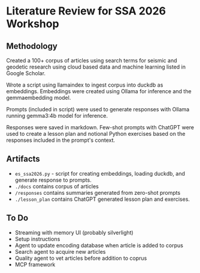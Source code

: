 # Literature Review for SSA 2026 Workshop

## Methodology

Created a 100+ corpus of articles using search terms for seismic and geodetic research using cloud based data and machine learning listed in Google Scholar.

Wrote a script using llamaindex to ingest corpus into duckdb as embeddings. Embeddings were created using Ollama for inference and the gemmaembedding model.

Prompts (included in script) were used to generate responses with Ollama running gemma3:4b model for inference.

Responses were saved in markdown. Few-shot prompts with ChatGPT were used to create a lesson plan and notional Python exercises based on the responses included in the prompt's context.

## Artifacts
- `es_ssa2026.py` - script for creating embeddings, loading duckdb, and generate response to prompts.
- `./docs` contains corpus of articles
- `/responses` contains summaries generated from zero-shot prompts
- `./lesson_plan` contains ChatGPT generated lesson plan and exercises.

## To Do

- Streaming with memory UI (probably silverlight)
- Setup instructions
- Agent to update encoding database when article is added to corpus
- Search agent to acquire new articles
- Quality agent to vet articles before addition to coprus
- MCP framework